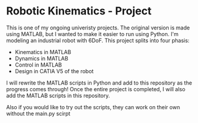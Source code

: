 # Robotic Kinematics - Project

This is one of my ongoing univeristy projects.
The original version is made using MATLAB, but I wanted to make it easier to run using Python.
I'm modeling an industrial robot with 6DoF.
This project splits into four phasis:
 - Kinematics in MATLAB
 - Dynamics in MATLAB
 - Control in MATLAB
 - Design in CATIA V5 of the robot

I will rewrite the MATLAB scripts in Python and add to this repository as the progress comes through!
Once the entire project is completed, I will also add the MATLAB scripts in this repository.

Also if you would like to try out the scripts, they can work on their own without the main.py scirpt

